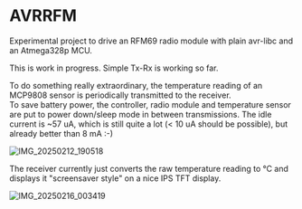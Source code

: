 # AVRRFM

Experimental project to drive an RFM69 radio module with plain avr-libc
and an Atmega328p MCU.  

This is work in progress. Simple Tx-Rx is working so far.  

To do something really extraordinary, the temperature reading of an MCP9808
sensor is periodically transmitted to the receiver.  
To save battery power, the controller, radio module and temperature sensor 
are put to power down/sleep mode in between transmissions. The idle current 
is ~57 uA, which is still quite a lot (< 10 uA should be possible), but already 
better than 8 mA :-)

![IMG_20250212_190518](https://github.com/user-attachments/assets/dd87b7de-c97d-4ecb-ab24-f5a34b849914)

The receiver currently just converts the raw temperature reading to °C and 
displays it "screensaver style" on a nice IPS TFT display.

![IMG_20250216_003419](https://github.com/user-attachments/assets/0116ceec-fb97-4eec-a0f7-bb66f7e432c5)

